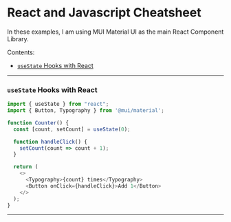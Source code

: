 # React and Javascript Cheatsheet

In these examples, I am using MUI Material UI as the main React Component Library.

Contents:
- [`useState` Hooks with React]()

***
### `useState` Hooks with React

```js
import { useState } from "react";
import { Button, Typography } from '@mui/material';

function Counter() {
  const [count, setCount] = useState(0);

  function handleClick() {
    setCount(count => count + 1);
  }

  return (
    <>
      <Typography>{count} times</Typography>
      <Button onClick={handleClick}>Add 1</Button>
    </>
  );
}
```

***

